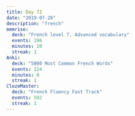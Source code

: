```yaml
---
title: Day 72
date: "2019-07-28"
description: "french"
memrise:
  deck: "French level 7, Advanced vocabulary"
  events: 196
  minutes: 20
  streak: 1
Anki:
  deck: "5000 Most Common French Words"
  events: 124
  minutes: 8
  streak: 1
ClozeMaster:
  deck: "French Fluency Fast Track"
  events: 592
  streak: 1
---
```

